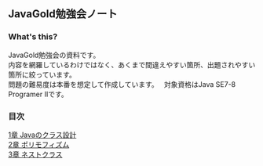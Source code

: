 ## JavaGold勉強会ノート

### What's this?
JavaGold勉強会の資料です。  
内容を網羅しているわけではなく、あくまで間違えやすい箇所、出題されやすい箇所に絞っています。  
問題の難易度は本番を想定して作成しています。  
対象資格はJava SE7-8 Programer Ⅱです。  

### 目次
[1章 Javaのクラス設計](https://github.com/sanotyan1202/JavaGold/blob/master/1_Java%E3%82%AF%E3%83%A9%E3%82%B9%E8%A8%AD%E8%A8%88.md)  
[2章 ポリモフィズム](https://github.com/sanotyan1202/JavaGold/blob/master/2_%E3%83%9D%E3%83%AA%E3%83%A2%E3%83%95%E3%82%A3%E3%82%BA%E3%83%A0.md)  
[3章 ネストクラス](https://github.com/sanotyan1202/JavaGold/blob/master/3_%E3%83%8D%E3%82%B9%E3%83%88%E3%82%AF%E3%83%A9%E3%82%B9.md)  
